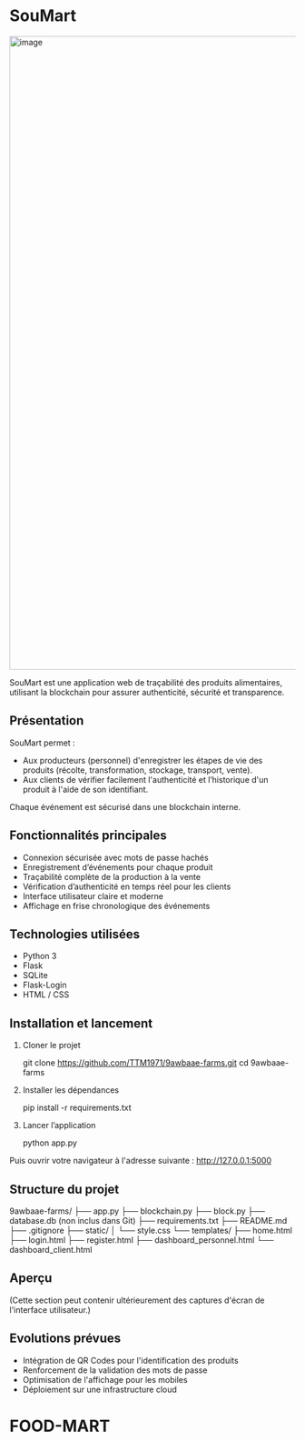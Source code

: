 # SouMart
<img width="1115" alt="image" src="https://github.com/user-attachments/assets/bc37e927-206b-436a-b820-6ff83ba6119d" />

SouMart est une application web de traçabilité des produits alimentaires, utilisant la blockchain pour assurer authenticité, sécurité et transparence.

## Présentation

SouMart permet :
- Aux producteurs (personnel) d'enregistrer les étapes de vie des produits (récolte, transformation, stockage, transport, vente).
- Aux clients de vérifier facilement l'authenticité et l’historique d'un produit à l'aide de son identifiant.

Chaque événement est sécurisé dans une blockchain interne.

## Fonctionnalités principales

- Connexion sécurisée avec mots de passe hachés
- Enregistrement d’événements pour chaque produit
- Traçabilité complète de la production à la vente
- Vérification d’authenticité en temps réel pour les clients
- Interface utilisateur claire et moderne
- Affichage en frise chronologique des événements

## Technologies utilisées

- Python 3
- Flask
- SQLite
- Flask-Login
- HTML / CSS

## Installation et lancement

1. Cloner le projet

   git clone https://github.com/TTM1971/9awbaae-farms.git
   cd 9awbaae-farms

2. Installer les dépendances

   pip install -r requirements.txt

3. Lancer l’application

   python app.py

Puis ouvrir votre navigateur à l'adresse suivante : http://127.0.0.1:5000

## Structure du projet

9awbaae-farms/
├── app.py
├── blockchain.py
├── block.py
├── database.db (non inclus dans Git)
├── requirements.txt
├── README.md
├── .gitignore
├── static/
│   └── style.css
└── templates/
    ├── home.html
    ├── login.html
    ├── register.html
    ├── dashboard_personnel.html
    └── dashboard_client.html

## Aperçu

(Cette section peut contenir ultérieurement des captures d'écran de l'interface utilisateur.)

## Evolutions prévues

- Intégration de QR Codes pour l'identification des produits
- Renforcement de la validation des mots de passe
- Optimisation de l'affichage pour les mobiles
- Déploiement sur une infrastructure cloud



# FOOD-MART
